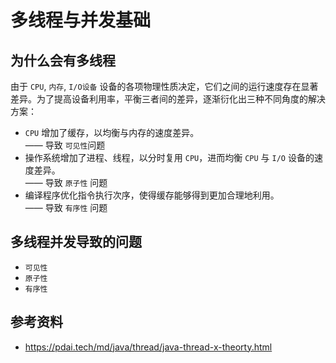 # 多线程与并发基础

## 为什么会有多线程
由于 `CPU`, `内存`, `I/O设备` 设备的各项物理性质决定，它们之间的运行速度存在显著差异。为了提高设备利用率，平衡三者间的差异，逐渐衍化出三种不同角度的解决方案：
- `CPU` 增加了缓存，以均衡与内存的速度差异。  
  —— 导致 `可见性`问题
- 操作系统增加了进程、线程，以分时复用 `CPU`，进而均衡 `CPU` 与 `I/O` 设备的速度差异。  
  —— 导致 `原子性` 问题
- 编译程序优化指令执行次序，使得缓存能够得到更加合理地利用。  
  —— 导致 `有序性` 问题

## 多线程并发导致的问题
- `可见性`
- `原子性`
- `有序性`

## 参考资料
- https://pdai.tech/md/java/thread/java-thread-x-theorty.html